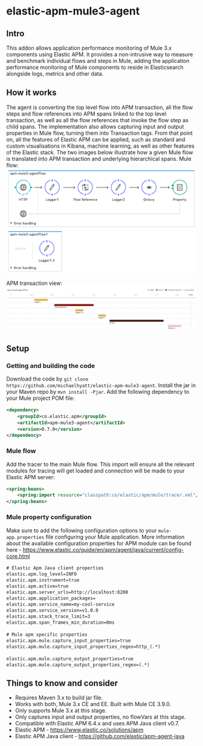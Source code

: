 # elastic-apm-mule3-agent
## Intro
This addon allows application performance monitoring of Mule 3.x components using Elastic APM. It provides a non-intrusive way to measure and benchmark individual flows and steps in Mule, adding the application performance monitoring of Mule components to reside in Elasticsearch alongside logs, metrics and other data.

## How it works
The agent is converting the top level flow into APM transaction, all the flow steps and flow references into APM spans linked to the top level transaction, as well as all the flow references that invoke the flow step as child spans. The implementation also allows capturing input and output properties in Mule flow, turning them into Transaction tags. From that point on, all the features of Elastic APM can be applied, such as standard and custom visualisations in Kibana, machine learning, as well as other features of the Elastic stack. The two images below illustrate how a given Mule flow is translated into APM transaction and underlying hierarchical spans. Mule flow:
![Mule flow](./apm-mule3-agent.png)

APM transaction view:
![APM Transaction and Spans](./apm.png)

## Setup
### Getting and building the code
Download the code by `git clone https://github.com/michaelhyatt/elastic-apm-mule3-agent`. Install the jar in your Maven repo by `mvn install -Pjar`. Add the following dependency to your Mule project POM file:
```xml
<dependency>
    <groupId>co.elastic.apm</groupId>
    <artifactId>apm-mule3-agent</artifactId>
    <version>0.7.0</version>
</dependency>
```

### Mule flow
Add the tracer to the main Mule flow. This import will ensure all the relevant modules for tracing will get loaded and connection will be made to your Elastic APM server:
```xml
<spring:beans>
    <spring:import resource="classpath:co/elastic/apm/mule/tracer.xml"/>
</spring:beans>
```

### Mule property configuration
Make sure to add the following configuration options to your `mule-app.properties` file configuring your Mule application. More information about the available configuration properties for APM module can be found here - https://www.elastic.co/guide/en/apm/agent/java/current/config-core.html
```properties
# Elastic Apm Java client properties
elastic.apm.log_level=INFO
elastic.apm.instrument=true
elastic.apm.active=true
elastic.apm.server_urls=http://localhost:8200
elastic.apm.application_packages=
elastic.apm.service_name=my-cool-service
elastic.apm.service_version=v1.0.0
elastic.apm.stack_trace_limit=3
elastic.apm.span_frames_min_duration=0ms

# Mule apm specific properties
elastic.apm.mule.capture_input_properties=true
elastic.apm.mule.capture_input_properties_regex=http_(.*)

elastic.apm.mule.capture_output_properties=true
elastic.apm.mule.capture_output_properties_regex=(.*)
```

## Things to know and consider
* Requires Maven 3.x to build jar file.
* Works with both, Mule 3.x CE and EE. Built with Mule CE 3.9.0.
* Only supports Mule 3.x at this stage.
* Only captures input and output properties, no flowVars at this stage.
* Compatible with Elastic APM 6.4.x and uses APM Java client v0.7.
* Elastic APM - https://www.elastic.co/solutions/apm
* Elastic APM Java client - https://github.com/elastic/apm-agent-java
